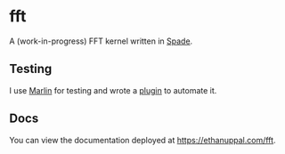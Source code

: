# fft

A (work-in-progress) FFT kernel written in [Spade](https://spade-lang.org).

## Testing

I use [Marlin](https://www.ethanuppal.com/marlin/) for testing and wrote a
[plugin](./plugins/marlin/swim_plugin.toml) to automate it.

## Docs

You can view the documentation deployed at https://ethanuppal.com/fft.
